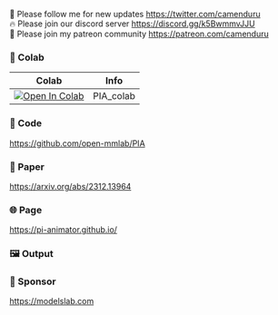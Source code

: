 🐣 Please follow me for new updates https://twitter.com/camenduru <br />
🔥 Please join our discord server https://discord.gg/k5BwmmvJJU <br />
🥳 Please join my patreon community https://patreon.com/camenduru <br />

### 🦒 Colab

| Colab | Info
| --- | --- |
[![Open In Colab](https://colab.research.google.com/assets/colab-badge.svg)](https://colab.research.google.com/github/camenduru/PIA-colab/blob/main/PIA_colab.ipynb) | PIA_colab

### 🧬 Code
https://github.com/open-mmlab/PIA

### 📄 Paper
https://arxiv.org/abs/2312.13964

### 🌐 Page
https://pi-animator.github.io/

### 🖼 Output


### 🏢 Sponsor
https://modelslab.com
